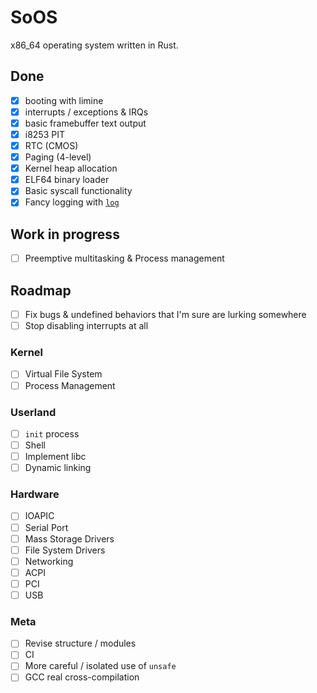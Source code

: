 # SoOS

x86_64 operating system written in Rust.

## Done

- [x] booting with limine
- [x] interrupts / exceptions & IRQs
- [x] basic framebuffer text output
- [x] i8253 PIT
- [x] RTC (CMOS)
- [x] Paging (4-level)
- [x] Kernel heap allocation
- [x] ELF64 binary loader
- [x] Basic syscall functionality
- [x] Fancy logging with [`log`](https://crates.io/crates/log)

## Work in progress
- [ ] Preemptive multitasking & Process management

## Roadmap
- [ ] Fix bugs & undefined behaviors that I'm sure are lurking somewhere
- [ ] Stop disabling interrupts at all

### Kernel
- [ ] Virtual File System
- [ ] Process Management

### Userland
- [ ] `init` process
- [ ] Shell
- [ ] Implement libc
- [ ] Dynamic linking

### Hardware
- [ ] IOAPIC
- [ ] Serial Port
- [ ] Mass Storage Drivers
- [ ] File System Drivers
- [ ] Networking
- [ ] ACPI
- [ ] PCI
- [ ] USB

### Meta
- [ ] Revise structure / modules
- [ ] CI
- [ ] More careful / isolated use of `unsafe`
- [ ] GCC real cross-compilation
